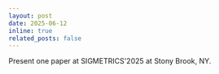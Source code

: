 ```yaml
---
layout: post
date: 2025-06-12
inline: true
related_posts: false
---
```


Present one paper at SIGMETRICS'2025 at Stony Brook, NY. 

